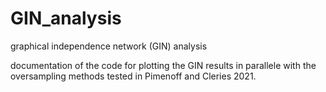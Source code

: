 
# GIN_analysis
graphical independence network (GIN) analysis

documentation of the code for plotting the GIN results in parallele with the oversampling methods tested in Pimenoff and Cleries 2021.
